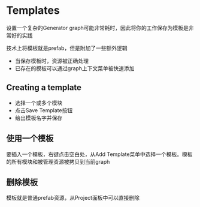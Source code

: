 # Templates

设置一个复杂的Generator graph可能非常耗时，因此将你的工作保存为模板是非常好的实践

技术上将模板就是prefab，但是附加了一些额外逻辑

- 当保存模板时，资源被正确处理
- 已存在的模板可以通过graph上下文菜单被快速添加

## Creating a template

- 选择一个或多个模块
- 点击Save Template按钮
- 给出模板名字并保存

## 使用一个模板

要插入一个模板，右键点击空白处，从Add Template菜单中选择一个模板。模板的所有模块和被管理资源被拷贝到当前graph

## 删除模板

模板就是普通prefab资源，从Project面板中可以直接删除
